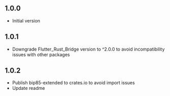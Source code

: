 ## 1.0.0

- Initial version

## 1.0.1

- Downgrade Flutter_Rust_Bridge version to ^2.0.0 to avoid incompatibility issues with other packages

## 1.0.2

- Publish bip85-extended to crates.io to avoid import issues
- Update readme
